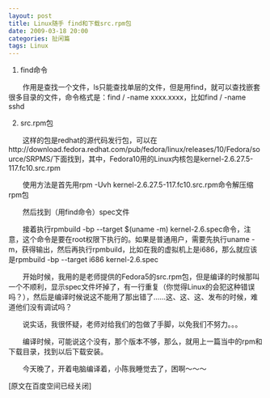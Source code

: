 ```yaml
---
layout: post
title: Linux随手 find和下载src.rpm包
date: 2009-03-18 20:00
categories: 扯闲篇
tags: Linux 
---
```



1. find命令

　　作用是查找一个文件，ls只能查找单层的文件，但是用find，就可以查找嵌套很多目录的文件，命令格式是：find / -name xxxx.xxxx，比如find / -name sshd

<!-- more -->



2. src.rpm包

　　这样的包是redhat的源代码发行包，可以在http://download.fedora.redhat.com/pub/fedora/linux/releases/10/Fedora/source/SRPMS/下面找到，其中，Fedora10用的Linux内核包是kernel-2.6.27.5-117.fc10.src.rpm

　　使用方法是首先用rpm -Uvh kernel-2.6.27.5-117.fc10.src.rpm命令解压缩rpm包

　　然后找到（用find命令）spec文件

　　接着执行rpmbuild -bp --target $(uname -m) kernel-2.6.spec命令，注意，这个命令是要在root权限下执行的。如果是普通用户，需要先执行uname -m，获得输出，然后再执行rpmbuild，比如在我的虚拟机上是i686，那么就应该是rpmbuild -bp --target i686 kernel-2.6.spec

　　开始时候，我用的是老师提供的Fedora5的src.rpm包，但是编译的时候那叫一个不顺利，显示spec文件坏掉了，有一行重复（你觉得Linux的会犯这种错误吗？），然后是编译时候说这不能用了那出错了……这、这、这、发布的时候，难道他们没有调试吗？

　　说实话，我很怀疑，老师对给我们的包做了手脚，以免我们不努力。。。

　　编译时候，可能说这个没有，那个版本不够，那么，就用上一篇当中的rpm和下载目录，找到以后下载安装。

　　今天晚了，开着电脑编译着，小陈我睡觉去了，困啊～～～

[原文在百度空间已经关闭]

